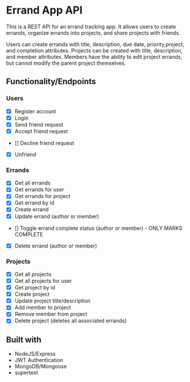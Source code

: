 # Errand App API

This is a REST API for an errand tracking app. It allows users to create errands, organize errands into projects, and share projects with friends.

Users can create errands with title, description, due date, priority,project, and completion attributes. Projects can be created with title, description, and member attributes. Members have the ability to edit project errands, but cannot modify the parent project themselves.

## Functionality/Endpoints

### Users

- [x] Register account
- [x] Login
- [x] Send friend request
- [x] Accept friend request
- [] Decline friend request
- [x] Unfriend

### Errands

- [x] Get all errands
- [x] Get errands for user
- [x] Get errands for project
- [x] Get errand by id
- [x] Create errand
- [x] Update errand (author or member)
- [] Toggle errand complete status (author or member) - ONLY MARKS COMPLETE
- [x] Delete errand (author or member)

### Projects

- [x] Get all projects
- [x] Get all projects for user
- [x] Get project by id
- [x] Create project
- [x] Update project title/description
- [x] Add member to project
- [x] Remove member from project
- [x] Delete project (deletes all associated errands)

## Built with

- NodeJS/Express
- JWT Authentication
- MongoDB/Mongoose
- supertest
